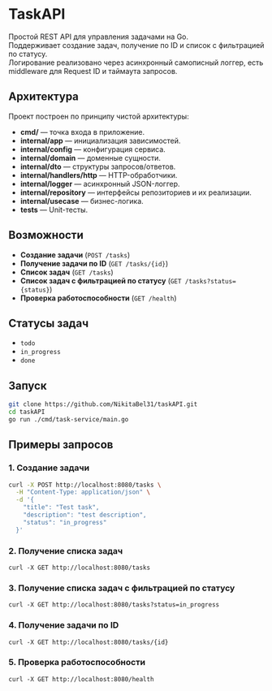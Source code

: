 # TaskAPI

Простой REST API для управления задачами на Go.  
Поддерживает создание задач, получение по ID и список с фильтрацией по статусу.  
Логирование реализовано через асинхронный самописный логгер, есть middleware для Request ID и таймаута запросов.   

## Архитектура
Проект построен по принципу чистой архитектуры:
- **cmd/** — точка входа в приложение.
- **internal/app** — инициализация зависимостей.
- **internal/config** — конфигурация сервиса.
- **internal/domain** — доменные сущности.
- **internal/dto** — структуры запросов/ответов.
- **internal/handlers/http** — HTTP-обработчики.
- **internal/logger** — асинхронный JSON-логгер.
- **internal/repository** — интерфейсы репозиториев и их реализации.
- **internal/usecase** — бизнес-логика.
- **tests** — Unit-тесты.

## Возможности
- **Создание задачи** (`POST /tasks`)
- **Получение задачи по ID** (`GET /tasks/{id}`)
- **Список задач** (`GET /tasks`)
- **Список задач с фильтрацией по статусу** (`GET /tasks?status={status}`)
- **Проверка работоспособности** (`GET /health`)

## Статусы задач
- `todo`
- `in_progress`
- `done`

## Запуск
```bash
git clone https://github.com/NikitaBel31/taskAPI.git
cd taskAPI
go run ./cmd/task-service/main.go
```
## Примеры запросов
### 1. Создание задачи
```bash
curl -X POST http://localhost:8080/tasks \
  -H "Content-Type: application/json" \
  -d '{
    "title": "Test task",
    "description": "test description",
    "status": "in_progress"
  }'
```
### 2. Получение списка задач
```curl -X GET http://localhost:8080/tasks```

### 3. Получение списка задач с фильтрацией по статусу
```curl -X GET http://localhost:8080/tasks?status=in_progress```

### 4. Получение задачи по ID
```curl -X GET http://localhost:8080/tasks/{id}```

### 5. Проверка работоспособности
```curl -X GET http://localhost:8080/health```
